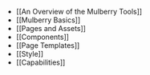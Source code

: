 - [[An Overview of the Mulberry Tools]]
- [[Mulberry Basics]]
- [[Pages and Assets]]
- [[Components]]
- [[Page Templates]]
- [[Style]]
- [[Capabilities]]
